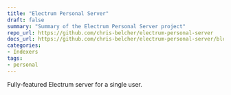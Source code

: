 ```yaml
---
title: "Electrum Personal Server"
draft: false
summary: "Summary of the Electrum Personal Server project"
repo_url: https://github.com/chris-belcher/electrum-personal-server
docs_url: https://github.com/chris-belcher/electrum-personal-server/blob/master/README.md
categories:
- Indexers
tags:
- personal
---
```


Fully-featured Electrum server for a single user.

